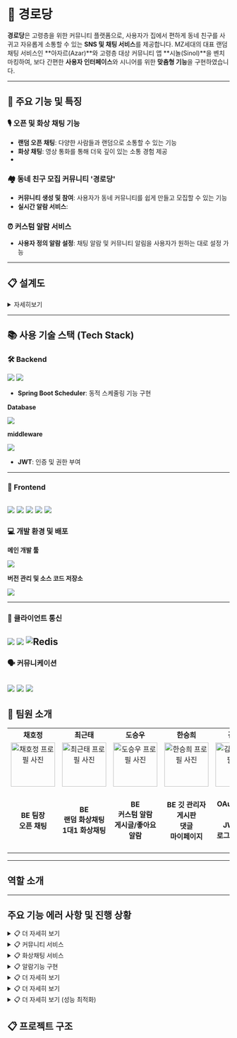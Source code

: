 # 🏡 경로당


**경로당**은 고령층을 위한 커뮤니티 플랫폼으로, 사용자가 집에서 편하게 동네 친구를 사귀고 자유롭게 소통할 수 있는 **SNS 및 채팅 서비스**를 제공합니다.
 MZ세대의 대표 랜덤 채팅 서비스인 **아자르(Azar)**와 고령층 대상 커뮤니티 앱 **시놀(Sinol)**을 벤치마킹하여, 
 보다 간편한 **사용자 인터페이스**와 시니어를 위한 **맞춤형 기능**을 구현하였습니다.

---
## 📌 주요 기능 및 특징

### 🎙️ 오픈 및 화상 채팅 기능
- **랜덤 오픈 채팅**: 다양한 사람들과 랜덤으로 소통할 수 있는 기능  
- **화상 채팅**: 영상 통화를 통해 더욱 깊이 있는 소통 경험 제공
- 
### 🏘️ 동네 친구 모집 커뮤니티 '경로당'
- **커뮤니티 생성 및 참여**: 사용자가 동네 커뮤니티를 쉽게 만들고 모집할 수 있는 기능  
- **실시간 알람 서비스**: 

### ⏰ 커스텀 알람 서비스
- **사용자 정의 알람 설정**: 채팅 알람 및 커뮤니티 알림을 사용자가 원하는 대로 설정 가능 
  
---
## 📋 설계도
<details>
<summary>자세히보기</summary>

### ERD

![너의 손주는 (2)](https://github.com/user-attachments/assets/1be67d24-b92a-4ca2-9bff-5d057a5056e5)
---

### 유즈케이스 다이어그램

![user case 다이어그램-페이지-1의 복사본 drawio](https://github.com/user-attachments/assets/e068f002-799b-464c-a721-786c45cb78e8)
---

### 시퀀스 다이어그램

![시퀀스 다이어그램 (2)](https://github.com/user-attachments/assets/1975a2e3-e565-446b-afad-3c2d2e8c152e)


</details>

---

## 📚 사용 기술 스택 (Tech Stack)

### 🛠 Backend
 <img src="https://img.shields.io/badge/Java-007396?style=for-the-badge&logo=Java&logoColor=white">
 <img src="https://img.shields.io/badge/Spring Boot-6DB33F?style=for-the-badge&logo=spring boot&logoColor=white">

   - **Spring Boot Scheduler**: 동적 스케줄링 기능 구현
 
<strong>Database</strong>

  <img src="https://img.shields.io/badge/My Sql-4479A1?style=for-the-badge&logo=mysql&logoColor=white"> 
  
<strong>middleware</strong>
 
  <img src="https://img.shields.io/badge/redis-%23DD0031.svg?style=for-the-badge&logo=redis&logoColor=white">

  


- **JWT**: 인증 및 권한 부여
---

### 🎨 Frontend
<img src="https://img.shields.io/badge/html5-E34F26?style=for-the-badge&logo=html5&logoColor=white">  <img src="https://img.shields.io/badge/css3-1572B6?style=for-the-badge&logo=css3&logoColor=white">  <img src="https://img.shields.io/badge/Thymeleaf-005F0F?style=for-the-badge&logo=Thymeleaf&logoColor=white">  <img src="https://img.shields.io/badge/CKEditor-0287D0?style=for-the-badge&logo=ckeditor4&logoColor=white">
<img src="https://img.shields.io/badge/javascript-%23323330.svg?style=for-the-badge&logo=javascript&logoColor=%23F7DF1E"> 
---

### 💻 개발 환경 및 배포

<strong>메인 개발 툴</strong>

 <img src="https://img.shields.io/badge/IntelliJ IDEA -000000?style=for-the-badge&logo=intellijidea&logoColor=white">
  
 <strong>버전 관리 및 소스 코드 저장소  </strong>
 
  <img src="https://img.shields.io/badge/GitHub -181717?style=for-the-badge&logo=github&logoColor=white">
  
---

### 📡 클라이언트 통신
 <img src="https://img.shields.io/badge/WebSocket API-색상?style=for-the-badge&logo=rsocket&logoColor=white"> <img src="https://img.shields.io/badge/webrtc -333333?style=for-the-badge&logo=webrtc&logoColor=white">  ![Redis](https://img.shields.io/badge/redis-%23DD0031.svg?style=for-the-badge&logo=redis&logoColor=white)
---

### 🗣 커뮤니케이션
 <img src="https://img.shields.io/badge/Notion-%23000000.svg?style=for-the-badge&logo=notion&logoColor=white"> <img src="https://img.shields.io/badge/Zoom-2D8CFF?style=for-the-badge&logo=zoom&logoColor=white"> <img src="https://img.shields.io/badge/Discord-%235865F2.svg?style=for-the-badge&logo=discord&logoColor=white">
---


## 📌 팀원 소개

<table>
  <tbody>
    <!-- 첫 번째 행: 팀원 이름 -->
    <tr>
      <td align="center"><b>채호정</b></td>
      <td align="center"><b>최근태</b></td>
      <td align="center"><b>도승우</b></td>
      <td align="center"><b>한승희</b></td>
      <td align="center"><b>김강민</b></td>
    </tr>
    <tr>
      <td align="center">
        <a href="https://github.com/Hojeong016">
          <img src="https://avatars.githubusercontent.com/Hojeong016" width="100px;" alt="채호정 프로필 사진"/>
        </a>
      </td>
      <td align="center">
        <a href="https://github.com/MagongDo">
           <img src="https://avatars.githubusercontent.com/RooDu" width="100px;" alt="최근태 프로필 사진"/>
        </a>
      </td>
      <td align="center">
        <a href="https://github.com/RooDu">
        <img src="https://avatars.githubusercontent.com/MagongDo" width="100px;" alt="도승우 프로필 사진"/>
        </a>
      </td>
      <td align="center">
        <a href="https://github.com/SeungHuiHan">
          <img src="https://avatars.githubusercontent.com/SeungHuiHan" width="100px;" alt="한승희 프로필 사진"/>
        </a>
      </td>
      <td align="center">
        <a href="https://github.com/adorahelen">
          <img src="https://avatars.githubusercontent.com/adorahelen" width="100px;" alt="김강민 프로필 사진"/>
        </a>
      </td>
    </tr>
    <tr>
      <td align="center"><b>BE 팀장<br/>오픈 채팅</b></td>
      <td align="center"><b>BE<br/>랜덤 화상채팅<br/>1대1 화상채팅</b></td>
      <td align="center"><b>BE<br/>커스텀 알람<br/>게시글/좋아요 알람</b></td>
      <td align="center"><b>BE 깃 관리자<br/>게시판<br/>댓글<br/>마이페이지</b></td>
      <td align="center"><b>BE<br/>OAuth2 로그인<br/>JWT토큰<br/>로그인/회원가입</b></td>
    </tr>
  </tbody>
</table>

---

## 역할 소개 

 




---
## 주요 기능 에러 사항 및 진행 상황 


<details>
<summary>📋 더 자세히 보기</summary>

-작성

</details>

<details>
<summary>📋 커뮤니티 서비스 </summary>

### 🔍 미리 보기
- [게시글](#게시글)
- [댓글](#댓글)
- [마이 페이지](#마이-페이지)
- [해결해야할 점](#해결해야할-점)
- [추가 구현할 것](#추가-구현할-것)
- [더보기](#더보기)

### 게시글 
#### 게시글 목록
![image](https://github.com/user-attachments/assets/34bae5d1-9f2c-466f-ad81-67e004924279)
- 메인 페이지에서 경로당에 입장하면 게시글 목록이 나옵니다.
- 게시글 번호, 게시글 내용, 작성자(이메일), 작성일, 조회수, 좋아요 개수를 확인할 수 있습니다.
- 게시글 내용을 클릭하면 해당 게시글 단일 조회가 가능합니다.
- 한페이지가 게시글 목록 10개 조회가 가능하고 페이징 기능을 통해 페이지를 넘길 수 있습니다.

  
#### 새 글 등록
![image](https://github.com/user-attachments/assets/021cc8ec-f3d8-4880-9301-6556f5d9f9be)
- 웹 기반 텍스트 에디터인 CKEditor를 사용해서 내용을 작성할 수 있습니다.


#### 글 수정 시
![image](https://github.com/user-attachments/assets/9408f5e7-a015-4301-ac40-aa4456b20de0)
- 등록한 글을 수정시에 이미지를 올릴 수 있습니다.

#### 게시글 단일 조회
![image](https://github.com/user-attachments/assets/9d110ad9-c318-4bcb-9b9a-bfa98f3eed17)
- 해당 게시글 작성자만 수정, 삭제 버튼이 보입니다.
- 게시글 제목, 작성자 프로필 사진, 작성자(이메일), 작성일, 조회수, 게시글 내용, 좋아요, 댓글 수, 댓글이 나옵니다.
---

### 댓글
![image](https://github.com/user-attachments/assets/60b1153f-28ed-4065-8971-55d4fb09b94a)
- 현자 사용자의 이메일과 프로필 사진이 보입니다.
- 댓글을 등록하면 실시간으로 렌더링이 됩니다.
- 댓글에 대댓글을 작성할 수 있습니다.
- 댓글과 대댓글의 색이 구분됩니다.
- 현재 사용자가 작성한 댓글에만 수정, 삭제 버튼이 보입니다.
- 댓글을 삭제하면 '삭제된 댓글입니다'로 표시됩니다.
---

### 마이 페이지
#### 마이페이지의 메인
![image](https://github.com/user-attachments/assets/d3547c8b-a292-4ee0-8c99-5ccc2a883961)
- 회원 정보 수정, 현재사용자가 작성한 게시글, 댓글, 좋아요한 게시글 페이지로 이동이 가능합니다.
- 탈퇴하기 버튼이 존재합니다.

#### 회원 정보 수정 페이지
![image](https://github.com/user-attachments/assets/070c9d5d-236a-44c9-8794-b695dde6eeb4)
- 프로필 사진이 수정 가능합니다

#### 사용자가 작성한 게시글 목록 페이지
![image](https://github.com/user-attachments/assets/70ace36b-70f4-4435-81cc-f71b1aaf3cae)
- 현재 사용자가 작성한 게시글 목록 확인이 가능합니다.
- 게시글 제목을 누르면 해당 게시글 페이지로 이동합니다.

#### 사용자가 작성한 댓글 목록 페이지
![image](https://github.com/user-attachments/assets/6819b8b7-492a-4fe9-a2db-16d568f87942)
- 현재 사용자가 작성한 댓글 목록 확인이 가능합니다.
- 해당 댓글 내용, 작성일, 게시글 제목 확인이 가능합니다.
- 댓글을 누르면 해당 댓글이 작성된 게시글 페이지로 이동합니다.

#### 사용자가 좋아요한 게시글 목록 페이지
![image](https://github.com/user-attachments/assets/4a2e8688-64e4-4dcd-a2ff-a9a2d5719fd6)
- 사용자가 좋아요한 게시글 목록 확인이 가능합니다.
- 게시글 제목을 누르면 해당 게시글 페이지로 이동합니다.

#### 탈퇴하기
![image](https://github.com/user-attachments/assets/08d2fcb6-d10c-4ff5-9fd7-166d2eb8477d)
- 탈퇴하기 버튼을 누르면 디비에서 사용자의 정보가 사라집니다.

![image](https://github.com/user-attachments/assets/e166532e-193a-4ac5-a005-c0868b4959d3)
- 탈퇴한 사용자가 작성한 게시글의 작성자는 '탈퇴한 사용자입니다.'로 표시됩니다.
---

### 해결해야할 점
- 새 글 등록 시 이미지 업로드가 실패하는 문제가 있었습니다. 이는 게시글 ID가 자동 생성된 후 그 ID를 기반으로 이미지 객체를 생성하고 저장하는 로직이었기 때문에, 아직 저장되지 않은 게시글에 이미지를 첨부하려다 보니 생긴 문제입니다. 현재 글 수정시에만 이미지 등록이 가능한 상태입니다.
- 댓글 목록을 js에 많이 의존하여 코드를 작성했습니다.
- 마이페이지 댓글 목록에서 하나의 댓글을 누르면, 해당 게시물 페이지로 이동해서 바로 댓글로 갈 수 있도록 만들어야 합니다. ajax로직 수정이 필요해보입니다. 

### 추가 구현할 것
- 게시글 검색 기능(키워드로 검색)
- 게시글 카테고리 구분
- 댓글 페이징
- 관리자 페이지 만들기

### 더보기

</details>

<details>

<summary>📋 화상채팅 서비스 </summary>

## <U>🎥 랜덤 화상채팅 미리보기</U>

![프로젝트 (online-video-cutter com)](https://github.com/user-attachments/assets/7db99e2b-6c8b-4b0a-a52c-d08588b7b233)


![화면 캡처 2024-10-16 004748](https://github.com/user-attachments/assets/5fb6149f-4859-4813-bcc8-d5af62023c73)

# 1대1 랜덤 화상 채팅
WebSocket, Spring, WebRTC를 활용하여 구현한 1대1 랜덤 화상 채팅 입니다. 
사용자는 간단한 인터페이스를 통해 다른 사용자와 실시간으로 화상 대화를 할 수 있습니다. 
랜덤 매칭 기능을 통해 새로운 사람들과 쉽게 연결할 수 있습니다.

## 주요 기능
 - 1대1 랜덤 매칭: 사용자를 무작위로 매칭하여 화상 채팅을 연결합니다.
 - 실시간 화상 통화: WebRTC를 이용한 안정적인 실시간 영상 및 음성 통화 기능.
 - 채팅 메시지: 화상 통화 중 텍스트 메시지를 주고받을 수 있습니다.
 - 사용자 상태 표시: 사용자 퇴장 시 알림메세지를 표시합니다.

### 사용 방법
 - 애플리케이션에 접속하면 "랜덤 채팅 시작" 버튼이 표시됩니다.
 - 버튼을 클릭하여 다른 사용자와 매칭을 시도합니다.
 - 매칭이 성공하면 화상 통화가 시작됩니다.
 - 통화 중에는 음성, 영상 및 텍스트 채팅을 이용할 수 있습니다.
 - 통화를 끊으시면 다시 랜덤채팅 메인화면으로 돌아갑니다.
   
</details>
<details>
<summary>📋 알람기능 구현 </summary>

### 🔍 미리 보기
- [커스텀 알람 리스트 화면](#커스텀-알람-리스트-화면)
- [커스텀 알람 생성](#커스텀-알람-생성)
- [수정된 알람 리스트](#수정된-알람-리스트)
- [알람 수정](#알람-수정)
- [일반 알림 리스트](#일반-알림-리스트)

### 커스텀 알람 리스트 화면

![커스텀 알람 리스트](https://github.com/user-attachments/assets/e04c539c-dacf-471f-a36f-3b4ab89e1528)

사용자가 추가한 알람들의 리스트를 보여주는 화면입니다. 각 알람은 수정 및 삭제가 가능하며, 알람은 설정한 시간에 맞춰 작동합니다.


### 커스텀 알람 생성

![커스텀 알람 생성](https://github.com/user-attachments/assets/db979627-e559-49ee-87b6-009b7461877d)

사용자가 알람을 생성할 수 있는 화면입니다. 알람 메시지와 시간과 요일을 설정하고, 알람을 활성화할 요일을 선택할 수 있습니다. 알람은 동적 스케줄링을 통해 선택된 요일과 시간에 맞춰 작동합니다.
커스텀 알람을 웹소켓으로 구현할 때 클라이언트 입력을 수신 받는 handlermessage에서 순환 참조가 발생하여 AplicationEvent를 활용하여 커스텀 서비스를 직접 참조 하지 않도록 구현하여 순환참조를 해결하였습니다.


### 수정된 알람 리스트

![수정된 알람](https://github.com/user-attachments/assets/cf6bccef-8630-4252-bf1d-59e5bee6ab62)

수정된 알람은 리스트에서 실시간으로 반영되며, 사용자가 설정한 새로운 시간과 메시지로 업데이트됩니다.


### 알람 수정

![알람 수정](https://github.com/user-attachments/assets/9d2a3465-6f45-42e2-b304-48c0ee0a7d9c)

기존 알람을 수정할 수 있는 화면입니다. 알람 시간을 변경하고 요일을 추가/제거할 수 있으며, 메시지 역시 수정 가능합니다.


### 일반 알림 리스트


![일반 알림 리스트](https://github.com/user-attachments/assets/fd22e1ea-3b8f-414c-ae28-e327ec44d8db)

사용자가 설정한 알람 외에도 댓글 및 좋아요 알림을 실시간으로 받을 수 있습니다. 

알림 리스트는 최신 알림부터 보여지며, 각 알림의 상세 내용이 표시됩니다.

알람은 알람 타입에 따라 구별되어 리스트을 받을 수 있습니다.

댓글 및 좋아요 알림같은 경우 클릭 시 읽음 처리가 되며 알림 리스트에 더이상 나오지 않게 하였고 게시물 api로 이동할 수 있도록 설계하였습니다.



</details>

<details>
<summary>📋 더 자세히 보기 </summary>

- 

</details>

<details>
<summary>📋 더 자세히 보기 </summary>


</details>
<details>
<summary>📋 더 자세히 보기 (성능 최적화)</summary>


</details>



## 📋 프로젝트 구조


